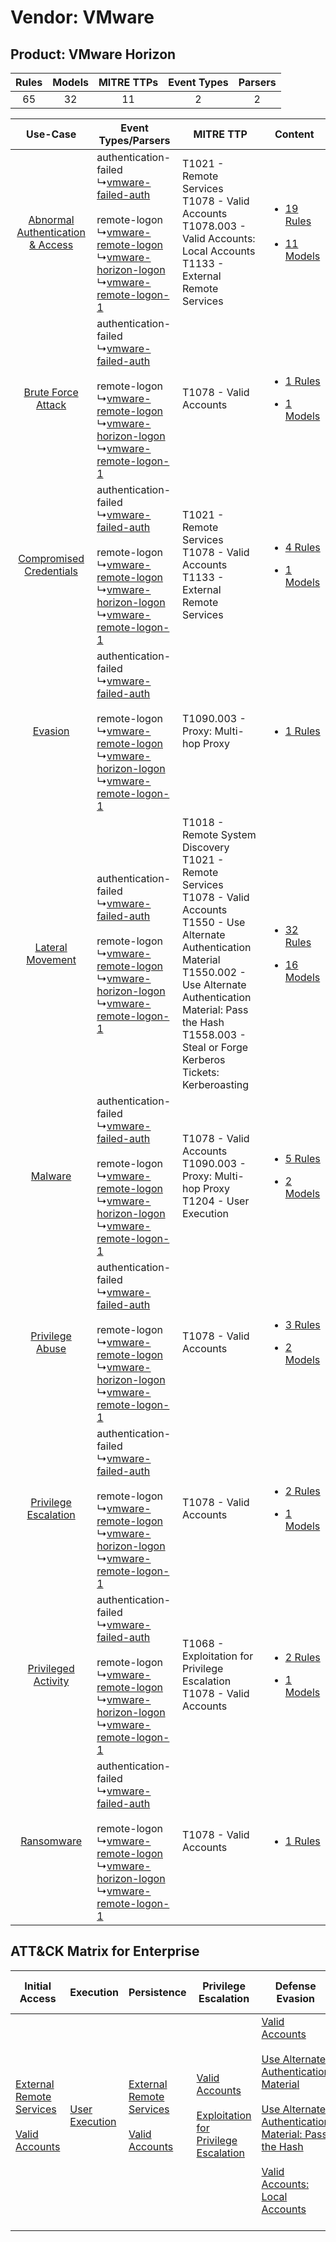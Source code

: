 Vendor: VMware
==============
Product: VMware Horizon
-----------------------
| Rules | Models | MITRE TTPs | Event Types | Parsers |
|:-----:|:------:|:----------:|:-----------:|:-------:|
|  65   |   32   |     11     |      2      |    2    |

|    Use-Case    | Event Types/Parsers    | MITRE TTP    | Content    |
|:----:| ---- | ---- | ---- |
| [Abnormal Authentication & Access](../../../UseCases/uc_abnormal_authentication_&_access.md) |  authentication-failed<br> ↳[vmware-failed-auth](Ps/pC_vmwarefailedauth.md)<br><br> remote-logon<br> ↳[vmware-remote-logon](Ps/pC_vmwareremotelogon.md)<br> ↳[vmware-horizon-logon](Ps/pC_vmwarehorizonlogon.md)<br> ↳[vmware-remote-logon-1](Ps/pC_vmwareremotelogon1.md)<br> | T1021 - Remote Services<br>T1078 - Valid Accounts<br>T1078.003 - Valid Accounts: Local Accounts<br>T1133 - External Remote Services<br>    | [<ul><li>19 Rules</li></ul><ul><li>11 Models</li></ul>](RM/r_m_vmware_vmware_horizon_Abnormal_Authentication_&_Access.md) |
|    [Brute Force Attack](../../../UseCases/uc_brute_force_attack.md)    |  authentication-failed<br> ↳[vmware-failed-auth](Ps/pC_vmwarefailedauth.md)<br><br> remote-logon<br> ↳[vmware-remote-logon](Ps/pC_vmwareremotelogon.md)<br> ↳[vmware-horizon-logon](Ps/pC_vmwarehorizonlogon.md)<br> ↳[vmware-remote-logon-1](Ps/pC_vmwareremotelogon1.md)<br> | T1078 - Valid Accounts<br>    | [<ul><li>1 Rules</li></ul><ul><li>1 Models</li></ul>](RM/r_m_vmware_vmware_horizon_Brute_Force_Attack.md)    |
|          [Compromised Credentials](../../../UseCases/uc_compromised_credentials.md)          |  authentication-failed<br> ↳[vmware-failed-auth](Ps/pC_vmwarefailedauth.md)<br><br> remote-logon<br> ↳[vmware-remote-logon](Ps/pC_vmwareremotelogon.md)<br> ↳[vmware-horizon-logon](Ps/pC_vmwarehorizonlogon.md)<br> ↳[vmware-remote-logon-1](Ps/pC_vmwareremotelogon1.md)<br> | T1021 - Remote Services<br>T1078 - Valid Accounts<br>T1133 - External Remote Services<br>    | [<ul><li>4 Rules</li></ul><ul><li>1 Models</li></ul>](RM/r_m_vmware_vmware_horizon_Compromised_Credentials.md)    |
|    [Evasion](../../../UseCases/uc_evasion.md)    |  authentication-failed<br> ↳[vmware-failed-auth](Ps/pC_vmwarefailedauth.md)<br><br> remote-logon<br> ↳[vmware-remote-logon](Ps/pC_vmwareremotelogon.md)<br> ↳[vmware-horizon-logon](Ps/pC_vmwarehorizonlogon.md)<br> ↳[vmware-remote-logon-1](Ps/pC_vmwareremotelogon1.md)<br> | T1090.003 - Proxy: Multi-hop Proxy<br>    | [<ul><li>1 Rules</li></ul>](RM/r_m_vmware_vmware_horizon_Evasion.md)    |
|    [Lateral Movement](../../../UseCases/uc_lateral_movement.md)    |  authentication-failed<br> ↳[vmware-failed-auth](Ps/pC_vmwarefailedauth.md)<br><br> remote-logon<br> ↳[vmware-remote-logon](Ps/pC_vmwareremotelogon.md)<br> ↳[vmware-horizon-logon](Ps/pC_vmwarehorizonlogon.md)<br> ↳[vmware-remote-logon-1](Ps/pC_vmwareremotelogon1.md)<br> | T1018 - Remote System Discovery<br>T1021 - Remote Services<br>T1078 - Valid Accounts<br>T1550 - Use Alternate Authentication Material<br>T1550.002 - Use Alternate Authentication Material: Pass the Hash<br>T1558.003 - Steal or Forge Kerberos Tickets: Kerberoasting<br> | [<ul><li>32 Rules</li></ul><ul><li>16 Models</li></ul>](RM/r_m_vmware_vmware_horizon_Lateral_Movement.md)    |
|    [Malware](../../../UseCases/uc_malware.md)    |  authentication-failed<br> ↳[vmware-failed-auth](Ps/pC_vmwarefailedauth.md)<br><br> remote-logon<br> ↳[vmware-remote-logon](Ps/pC_vmwareremotelogon.md)<br> ↳[vmware-horizon-logon](Ps/pC_vmwarehorizonlogon.md)<br> ↳[vmware-remote-logon-1](Ps/pC_vmwareremotelogon1.md)<br> | T1078 - Valid Accounts<br>T1090.003 - Proxy: Multi-hop Proxy<br>T1204 - User Execution<br>    | [<ul><li>5 Rules</li></ul><ul><li>2 Models</li></ul>](RM/r_m_vmware_vmware_horizon_Malware.md)    |
|    [Privilege Abuse](../../../UseCases/uc_privilege_abuse.md)    |  authentication-failed<br> ↳[vmware-failed-auth](Ps/pC_vmwarefailedauth.md)<br><br> remote-logon<br> ↳[vmware-remote-logon](Ps/pC_vmwareremotelogon.md)<br> ↳[vmware-horizon-logon](Ps/pC_vmwarehorizonlogon.md)<br> ↳[vmware-remote-logon-1](Ps/pC_vmwareremotelogon1.md)<br> | T1078 - Valid Accounts<br>    | [<ul><li>3 Rules</li></ul><ul><li>2 Models</li></ul>](RM/r_m_vmware_vmware_horizon_Privilege_Abuse.md)    |
|    [Privilege Escalation](../../../UseCases/uc_privilege_escalation.md)    |  authentication-failed<br> ↳[vmware-failed-auth](Ps/pC_vmwarefailedauth.md)<br><br> remote-logon<br> ↳[vmware-remote-logon](Ps/pC_vmwareremotelogon.md)<br> ↳[vmware-horizon-logon](Ps/pC_vmwarehorizonlogon.md)<br> ↳[vmware-remote-logon-1](Ps/pC_vmwareremotelogon1.md)<br> | T1078 - Valid Accounts<br>    | [<ul><li>2 Rules</li></ul><ul><li>1 Models</li></ul>](RM/r_m_vmware_vmware_horizon_Privilege_Escalation.md)    |
|    [Privileged Activity](../../../UseCases/uc_privileged_activity.md)    |  authentication-failed<br> ↳[vmware-failed-auth](Ps/pC_vmwarefailedauth.md)<br><br> remote-logon<br> ↳[vmware-remote-logon](Ps/pC_vmwareremotelogon.md)<br> ↳[vmware-horizon-logon](Ps/pC_vmwarehorizonlogon.md)<br> ↳[vmware-remote-logon-1](Ps/pC_vmwareremotelogon1.md)<br> | T1068 - Exploitation for Privilege Escalation<br>T1078 - Valid Accounts<br>    | [<ul><li>2 Rules</li></ul><ul><li>1 Models</li></ul>](RM/r_m_vmware_vmware_horizon_Privileged_Activity.md)    |
|    [Ransomware](../../../UseCases/uc_ransomware.md)    |  authentication-failed<br> ↳[vmware-failed-auth](Ps/pC_vmwarefailedauth.md)<br><br> remote-logon<br> ↳[vmware-remote-logon](Ps/pC_vmwareremotelogon.md)<br> ↳[vmware-horizon-logon](Ps/pC_vmwarehorizonlogon.md)<br> ↳[vmware-remote-logon-1](Ps/pC_vmwareremotelogon1.md)<br> | T1078 - Valid Accounts<br>    | [<ul><li>1 Rules</li></ul>](RM/r_m_vmware_vmware_horizon_Ransomware.md)    |

ATT&CK Matrix for Enterprise
----------------------------
| Initial Access                                                                                                                                   | Execution                                                           | Persistence                                                                                                                                      | Privilege Escalation                                                                                                                                          | Defense Evasion                                                                                                                                                                                                                                                                                                                                                   | Credential Access                                                                                                                                                                           | Discovery                                                                    | Lateral Movement                                                                                                                                               | Collection | Command and Control                                                                                                                       | Exfiltration | Impact |
| ------------------------------------------------------------------------------------------------------------------------------------------------ | ------------------------------------------------------------------- | ------------------------------------------------------------------------------------------------------------------------------------------------ | ------------------------------------------------------------------------------------------------------------------------------------------------------------- | ----------------------------------------------------------------------------------------------------------------------------------------------------------------------------------------------------------------------------------------------------------------------------------------------------------------------------------------------------------------- | ------------------------------------------------------------------------------------------------------------------------------------------------------------------------------------------- | ---------------------------------------------------------------------------- | -------------------------------------------------------------------------------------------------------------------------------------------------------------- | ---------- | ----------------------------------------------------------------------------------------------------------------------------------------- | ------------ | ------ |
| [External Remote Services](https://attack.mitre.org/techniques/T1133)<br><br>[Valid Accounts](https://attack.mitre.org/techniques/T1078)<br><br> | [User Execution](https://attack.mitre.org/techniques/T1204)<br><br> | [External Remote Services](https://attack.mitre.org/techniques/T1133)<br><br>[Valid Accounts](https://attack.mitre.org/techniques/T1078)<br><br> | [Valid Accounts](https://attack.mitre.org/techniques/T1078)<br><br>[Exploitation for Privilege Escalation](https://attack.mitre.org/techniques/T1068)<br><br> | [Valid Accounts](https://attack.mitre.org/techniques/T1078)<br><br>[Use Alternate Authentication Material](https://attack.mitre.org/techniques/T1550)<br><br>[Use Alternate Authentication Material: Pass the Hash](https://attack.mitre.org/techniques/T1550/002)<br><br>[Valid Accounts: Local Accounts](https://attack.mitre.org/techniques/T1078/003)<br><br> | [Steal or Forge Kerberos Tickets](https://attack.mitre.org/techniques/T1558)<br><br>[Steal or Forge Kerberos Tickets: Kerberoasting](https://attack.mitre.org/techniques/T1558/003)<br><br> | [Remote System Discovery](https://attack.mitre.org/techniques/T1018)<br><br> | [Remote Services](https://attack.mitre.org/techniques/T1021)<br><br>[Use Alternate Authentication Material](https://attack.mitre.org/techniques/T1550)<br><br> |            | [Proxy: Multi-hop Proxy](https://attack.mitre.org/techniques/T1090/003)<br><br>[Proxy](https://attack.mitre.org/techniques/T1090)<br><br> |              |        |